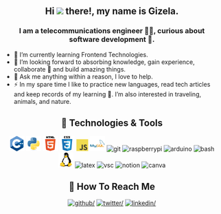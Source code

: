 <!--
**GizelaDS/GizelaDS** is a ✨ _special_ ✨ repository because its `README.md` (this file) appears on your GitHub profile.
-->
<h2 align="center">Hi <img src="https://media.giphy.com/media/hvRJCLFzcasrR4ia7z/giphy.gif" width="25"> there!, my name is Gizela.</h2>
<h3 align="center">I am a telecommunications engineer 👩‍💻, curious about software development 🚀.</h3>

<!-- About Me -->
- 🌱 I’m currently learning Frontend Technologies.
- 🧠 I’m looking forward to absorbing knowledge, gain experience, collaborate 💜 and build amazing things.
- 💬 Ask me anything within a reason, I love to help.
- ⚡ In my spare time I like to practice new languages, read tech articles and keep records of my learning 📑. I’m also interested in traveling, animals, and nature.


<!-- Technologies & Tools -->
<h2 align="center">🔧 Technologies & Tools</h2>
<p align="center"> 
<img src="https://raw.githubusercontent.com/devicons/devicon/master/icons/cplusplus/cplusplus-original.svg" alt="cplusplus" width="35" height="35"/>
<img src="https://raw.githubusercontent.com/devicons/devicon/master/icons/python/python-original.svg" alt="python" width="35" height="35"/>
<img src="https://raw.githubusercontent.com/devicons/devicon/master/icons/html5/html5-original-wordmark.svg" alt="html5" width="35" height="35"/>
<img src="https://raw.githubusercontent.com/devicons/devicon/master/icons/css3/css3-original-wordmark.svg" alt="css3" width="35" height="35"/>
<img src="https://raw.githubusercontent.com/devicons/devicon/master/icons/javascript/javascript-original.svg" alt="javascript" width="28" height="28"/>
<img src="https://raw.githubusercontent.com/devicons/devicon/master/icons/mysql/mysql-original-wordmark.svg" alt="mysql" width="35" height="35"/>
<img src="https://www.vectorlogo.zone/logos/git-scm/git-scm-icon.svg" alt="git" width="35" height="35"/>
<img src="https://upload.wikimedia.org/wikipedia/en/c/cb/Raspberry_Pi_Logo.svg" alt="raspberrypi" width="35" height="35"/>
<img src="https://cdn.worldvectorlogo.com/logos/arduino-1.svg" alt="arduino" width="30" height="30"/>
<img src="https://img.icons8.com/fluency/512/console.png" alt="bash" width="35" height="35"/> 
<img src="https://raw.githubusercontent.com/devicons/devicon/master/icons/linux/linux-original.svg" alt="linux" width="35" height="35"/>
<img src="https://img.icons8.com/color/512/latex.png" alt="latex" width="35" height="35"/>
<img src="https://img.icons8.com/fluency/512/visual-studio-code-2019.png" alt="vsc" width="35" height="35"/>
<img src="https://img.icons8.com/color/512/notion.png" alt="notion" width="35" height="35"/>
<img src="https://img.icons8.com/fluency/512/canva-app.png" alt="canva" width="35" height="35"/>
</p>


<!-- Connect -->
<h2 align="center">👀 How To Reach Me</h2>

<p align="center">
<a href="https://github.com/gizelads" target="_blank">
<img src=https://img.shields.io/badge/Github-%2324292e.svg?&style=flat&logo=github&logoColor=white alt=github/></a>
<a href="https://twitter.com/gizelads" target="_blank">
<img src=https://img.shields.io/badge/Twitter-%2350acee.svg?&style=flat&logo=twitter&logoColor=white alt=twitter/></a>
<a href="https://linkedin.com/in/gizelads" target="_blank">
<img src=https://img.shields.io/badge/Linkedin-%231E77B5.svg?&style=flat&logo=linkedin&logoColor=white alt=linkedin/></a>  
</p>
